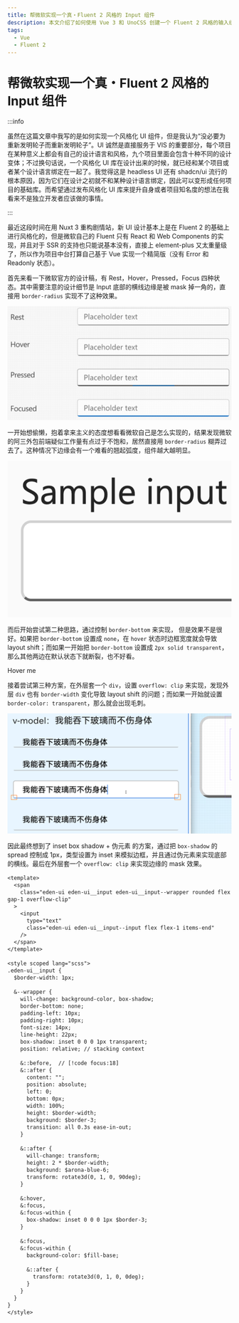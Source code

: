 ```yaml
---
title: 帮微软实现一个真・Fluent 2 风格的 Input 组件
description: 本文介绍了如何使用 Vue 3 和 UnoCSS 创建一个 Fluent 2 风格的输入组件。
tags:
  - Vue
  - Fluent 2
---
```


# 帮微软实现一个真・Fluent 2 风格的 Input 组件

:::info

虽然在这篇文章中我写的是如何实现一个风格化 UI 组件，但是我认为“没必要为重新发明轮子而重新发明轮子”。UI 诚然是直接服务于 VIS 的重要部分，每个项目在某种意义上都会有自己的设计语言和风格，九个项目里面会包含十种不同的设计变体；不过换句话说，一个风格化 UI 库在设计出来的时候，就已经和某个项目或者某个设计语言绑定在一起了。我觉得这是 headless UI 还有 shadcn/ui 流行的根本原因，因为它们在设计之初就不和某种设计语言绑定，因此可以变形成任何项目的基础库。而希望通过发布风格化 UI 库来提升自身或者项目知名度的想法在我看来不是独立开发者应该做的事情。

:::

最近这段时间在用 Nuxt 3 重构剧情站，新 UI 设计基本上是在 Fluent 2 的基础上进行风格化的，但是微软自己的 Fluent 只有 React 和 Web Components 的实现，并且对于 SSR 的支持也只能说基本没有，直接上 element-plus 又太重量级了，所以作为项目中台打算自己基于 Vue 实现一个精简版（没有 Error 和 Readonly 状态）。

首先来看一下微软官方的设计稿，有 Rest，Hover，Pressed，Focus 四种状态。其中需要注意的设计细节是 Input 底部的横线边缘是被 mask 掉一角的，直接用 `border-radius` 实现不了这种效果。

![Fluent 2 设计稿](https://raw.githubusercontent.com/mark9804/typora-image-repo/master/uPic/image-20240903204953335.png)

一开始想偷懒，抱着拿来主义的态度想看看微软自己是怎么实现的，结果发现微软的阿三外包前端疑似工作量有点过于不饱和，居然直接用 `border-radius` 糊弄过去了。这种情况下边缘会有一个难看的翘起弧度，组件越大越明显。

![工资小偷😡](https://raw.githubusercontent.com/mark9804/typora-image-repo/master/uPic/6505450260df22e9cb1836a730f05827.png)

而后开始尝试第二种思路，通过控制 `border-bottom` 来实现，
但是效果不是很好。如果把 `border-bottom` 设置成 `none`，在 `hover` 状态时边框宽度就会导致 layout shift；而如果一开始把 `border-bottom` 设置成 `2px solid transparent`，那么其他两边在默认状态下就断裂，也不好看。

<div class="w-full flex justify-center">
  <div id="border-bottom-input" class="w-full h-[32px] rounded-md flex items-center justify-center p-4">
  Hover me
  </div>

  <style lang="scss">
    #border-bottom-input {
      border-left: 2px solid var(--color-border-4);
      border-right: 2px solid var(--color-border-4);
      border-top: 2px solid var(--color-border-4);
      border-bottom: none;
      transition: all 0.3s ease-in-out;
    }
    #border-bottom-input:hover {
      border-left-color: var(--color-border-4);
      border-right-color: var(--color-border-4);
      border-top-color: var(--color-border-4);
      border-bottom: 2px solid var(--arona-blue-6);
    }
  </style>
</div>

接着尝试第三种方案，在外层套一个 `div`，设置 `overflow: clip` 来实现，发现外层 `div` 也有 `border-width` 变化导致 layout shift 的问题；而如果一开始就设置 `border-color: transparent`，那么就会出现毛刺。

![注意看底部两边的红框部分，点击图片可放大](https://raw.githubusercontent.com/mark9804/typora-image-repo/master/uPic/4695caf21368c104eeb867992776d033.png)

因此最终想到了 inset box shadow + 伪元素 的方案，通过把 `box-shadow` 的 spread 控制成 1px，类型设置为 inset 来模拟边框，并且通过伪元素来实现底部的横线。最后在外层套一个 `overflow: clip` 来实现边缘的 mask 效果。

```vue
<template>
  <span
    class="eden-ui eden-ui__input eden-ui__input--wrapper rounded flex gap-1 overflow-clip"
  >
    <input
      type="text"
      class="eden-ui eden-ui__input--input flex flex-1 items-end"
    />
  </span>
</template>

<style scoped lang="scss">
.eden-ui__input {
  $border-width: 1px;

  &--wrapper {
    will-change: background-color, box-shadow;
    border-bottom: none;
    padding-left: 10px;
    padding-right: 10px;
    font-size: 14px;
    line-height: 22px;
    box-shadow: inset 0 0 0 1px transparent;
    position: relative; // stacking context

    &::before,  // [!code focus:18]
    &::after {
      content: "";
      position: absolute;
      left: 0;
      bottom: 0px;
      width: 100%;
      height: $border-width;
      background: $border-3;
      transition: all 0.3s ease-in-out;
    }

    &::after {
      will-change: transform;
      height: 2 * $border-width;
      background: $arona-blue-6;
      transform: rotate3d(0, 1, 0, 90deg);
    }

    &:hover,
    &:focus,
    &:focus-within {
      box-shadow: inset 0 0 0 1px $border-3;
    }

    &:focus,
    &:focus-within {
      background-color: $fill-base;

      &::after {
        transform: rotate3d(0, 1, 0, 0deg);
      }
    }
  }
}
</style>
```
